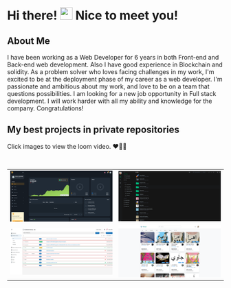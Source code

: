 # Hi there! <img src="https://media.giphy.com/media/hvRJCLFzcasrR4ia7z/giphy.gif" width="29px" height="29px"> Nice to meet you!

##  About Me

I have been working as a Web Developer for 6 years in both Front-end and Back-end web
development. Also I have good experience in Blockchain and solidity.
As a problem solver who loves facing challenges in my work, I'm excited to be at the deployment
phase of my career as a web developer. I'm passionate and ambitious about my work, and love to
be on a team that questions possibilities. I am looking for a new job opportunity in Full stack
development. I will work harder with all my ability and knowledge for the company.
Congratulations!
<br>

##  My best projects in private repositories
<p>Click images to view the loom video. ❤💚💙 </p>
<br>
<table>
  <tr>
    <td><a target="_blank" href="https://www.loom.com/share/28eb3f68d9344ec084d29f2e653b3fc0" rel="noopener noreferrer"><img  src="./cryptitan.live.png" alt="dreamboat999" width="100%" /></a></td>
    <td><a  target="_blank" href="https://www.loom.com/share/fc577d4a3518404888d4c9c8e98d02fc" rel="noopener noreferrer"><img  src="./filemanager.png" alt="dreamboat999" width="100%" /></a></td>
  </tr>
  <tr>
    <td><a  target="_blank" href="https://www.loom.com/share/1566ced838114e17b5a227ada682d9e9" rel="noopener noreferrer"><img src="./RealTimefeedback.jpg" alt="dreamboat999" width="100%"  /></a></td>
    <td><a  target="_blank" href="https://www.loom.com/share/a5f5773e824548a38729a5678d5ffe10" rel="noopener noreferrer"><img  src="./talaqqi.png" alt="dreamboat999" width="100%" /></a></td>
  </tr>
  
  
  
  
</table>





